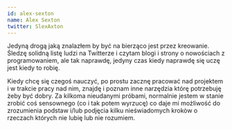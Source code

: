 ```yaml
---
id: alex-sexton
name: Alex Sexton
twitter: SlexAxton
---
```


Jedyną drogą jaką znalazłem by być na bierząco jest przez kreowanie. Śledzę solidną listę ludzi na Twitterze i czytam blogi i strony o nowościach z programowaniem, ale tak naprawdę, jedyny czas kiedy naprawdę się uczę jest kiedy to robię.

Kiedy chcę się czegoś nauczyć, po prostu zacznę pracować nad projektem i w trakcie pracy nad nim, znajdę i poznam inne narzędzia którę potrzebuję żeby być dobry. Za kilkoma nieudanymi próbami, normalnie jestem w stanie zrobić coś sensownego (co i tak potem wyrzucę) co daje mi możliwość do zrozumienia podstaw i/lub podjęcia kilku nieświadomych krokòw o rzeczach których nie lubię lub nie rozumiem.